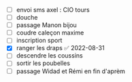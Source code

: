 - [ ] envoi sms axel : CIO tours
- [ ] douche
- [ ] passage Manon bijou
- [ ] coudre caleçon maxime 
- [ ] inscription sport
- [x] ranger les draps ✅ 2022-08-31
- [ ] descendre les coussins
- [ ] sortir les poubelles
- [ ] passage Widad et Rémi en fin d'aprèm